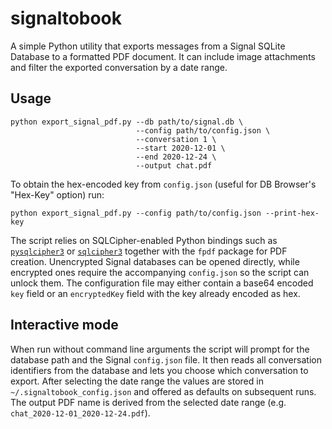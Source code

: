 # signaltobook

A simple Python utility that exports messages from a Signal SQLite
Database to a formatted PDF document. It can include image attachments
and filter the exported conversation by a date range.

## Usage

```
python export_signal_pdf.py --db path/to/signal.db \
                            --config path/to/config.json \
                            --conversation 1 \
                            --start 2020-12-01 \
                            --end 2020-12-24 \
                            --output chat.pdf
```

To obtain the hex-encoded key from ``config.json`` (useful for DB Browser's
"Hex-Key" option) run:

```
python export_signal_pdf.py --config path/to/config.json --print-hex-key
```

The script relies on SQLCipher-enabled Python bindings such as
[`pysqlcipher3`](https://pypi.org/project/pysqlcipher3/) or
[`sqlcipher3`](https://pypi.org/project/sqlcipher3/) together with the
`fpdf` package for PDF creation. Unencrypted Signal databases can be
opened directly, while encrypted ones require the accompanying
`config.json` so the script can unlock them. The configuration file may
either contain a base64 encoded `key` field or an `encryptedKey` field
with the key already encoded as hex.

## Interactive mode

When run without command line arguments the script will prompt for the
database path and the Signal `config.json` file. It then reads all
conversation identifiers from the database and lets you choose which
conversation to export. After selecting the date range the values are
stored in `~/.signaltobook_config.json` and offered as defaults on
subsequent runs. The output PDF name is derived from the selected date range
(e.g. `chat_2020-12-01_2020-12-24.pdf`).

